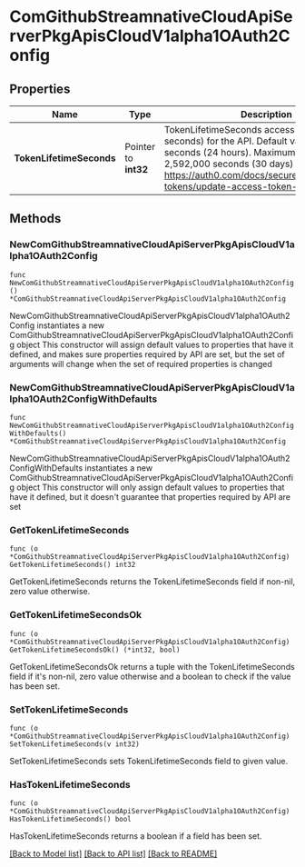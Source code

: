# ComGithubStreamnativeCloudApiServerPkgApisCloudV1alpha1OAuth2Config

## Properties

Name | Type | Description | Notes
------------ | ------------- | ------------- | -------------
**TokenLifetimeSeconds** | Pointer to **int32** | TokenLifetimeSeconds access token lifetime (in seconds) for the API. Default value is 86,400 seconds (24 hours). Maximum value is 2,592,000 seconds (30 days) Document link: https://auth0.com/docs/secure/tokens/access-tokens/update-access-token-lifetime | [optional] 

## Methods

### NewComGithubStreamnativeCloudApiServerPkgApisCloudV1alpha1OAuth2Config

`func NewComGithubStreamnativeCloudApiServerPkgApisCloudV1alpha1OAuth2Config() *ComGithubStreamnativeCloudApiServerPkgApisCloudV1alpha1OAuth2Config`

NewComGithubStreamnativeCloudApiServerPkgApisCloudV1alpha1OAuth2Config instantiates a new ComGithubStreamnativeCloudApiServerPkgApisCloudV1alpha1OAuth2Config object
This constructor will assign default values to properties that have it defined,
and makes sure properties required by API are set, but the set of arguments
will change when the set of required properties is changed

### NewComGithubStreamnativeCloudApiServerPkgApisCloudV1alpha1OAuth2ConfigWithDefaults

`func NewComGithubStreamnativeCloudApiServerPkgApisCloudV1alpha1OAuth2ConfigWithDefaults() *ComGithubStreamnativeCloudApiServerPkgApisCloudV1alpha1OAuth2Config`

NewComGithubStreamnativeCloudApiServerPkgApisCloudV1alpha1OAuth2ConfigWithDefaults instantiates a new ComGithubStreamnativeCloudApiServerPkgApisCloudV1alpha1OAuth2Config object
This constructor will only assign default values to properties that have it defined,
but it doesn't guarantee that properties required by API are set

### GetTokenLifetimeSeconds

`func (o *ComGithubStreamnativeCloudApiServerPkgApisCloudV1alpha1OAuth2Config) GetTokenLifetimeSeconds() int32`

GetTokenLifetimeSeconds returns the TokenLifetimeSeconds field if non-nil, zero value otherwise.

### GetTokenLifetimeSecondsOk

`func (o *ComGithubStreamnativeCloudApiServerPkgApisCloudV1alpha1OAuth2Config) GetTokenLifetimeSecondsOk() (*int32, bool)`

GetTokenLifetimeSecondsOk returns a tuple with the TokenLifetimeSeconds field if it's non-nil, zero value otherwise
and a boolean to check if the value has been set.

### SetTokenLifetimeSeconds

`func (o *ComGithubStreamnativeCloudApiServerPkgApisCloudV1alpha1OAuth2Config) SetTokenLifetimeSeconds(v int32)`

SetTokenLifetimeSeconds sets TokenLifetimeSeconds field to given value.

### HasTokenLifetimeSeconds

`func (o *ComGithubStreamnativeCloudApiServerPkgApisCloudV1alpha1OAuth2Config) HasTokenLifetimeSeconds() bool`

HasTokenLifetimeSeconds returns a boolean if a field has been set.


[[Back to Model list]](../README.md#documentation-for-models) [[Back to API list]](../README.md#documentation-for-api-endpoints) [[Back to README]](../README.md)


